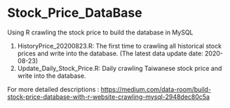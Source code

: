 # Stock_Price_DataBase
Using R crawling the stock price to build the database in MySQL   

1. HistoryPrice_20200823.R: The first time to crawling all historical stock prices and write into the database. (The latest data update date: 2020-08-23)
2. Update_Daily_Stock_Price.R: Daily crawling Taiwanese stock price and write into the database.

For more detailed descriptions : https://medium.com/data-room/build-stock-price-database-with-r-website-crawling-mysql-2948dec80c5a
